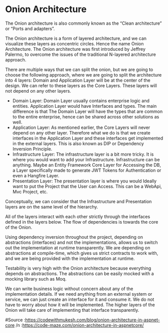 # Onion Architecture

The Onion architecture is also commonly known as the “Clean architecture” or “Ports and adapters”.

The Onion architecture is a form of layered architecture, and we can visualize these layers as concentric circles. Hence the name Onion Architecture. The Onion architecture was first introduced by Jeffrey Palermo, to overcome the issues of the traditional N-layered architecture approach.

There are multiple ways that we can split the onion, but we are going to choose the following approach, where we are going to split the architecture into 4 layers:
Domain and Application Layer will be at the center of the design. We can refer to these layers as the Core Layers. These layers will not depend on any other layers.
 - Domain Layer: Domain Layer usually contains enterprise logic and entities. Application Layer would have Interfaces and types. The main difference is that The Domain Layer will have the types that are common to the entire enterprise, hence can be shared across other solutions as well.
 - Application Layer: As mentioned earlier, the Core Layers will never depend on any other layer. Therefore what we do is that we create interfaces in the Application Layer and these interfaces get implemented in the external layers. This is also known as DIP or Dependency Inversion Principle.
 - Infrastructure Layer: The infrastructure layer is a bit more tricky. It is where you would want to add your Infrastructure. Infrastructure can be anything. Maybe an Entity Framework Core Layer for Accessing the DB, a Layer specifically made to generate JWT Tokens for Authentication or even a Hangfire Layer.
 - Presentation Layer: The presentation layer is where you would Ideally want to put the Project that the User can Access. This can be a WebApi, Mvc Project, etc.

Conceptually, we can consider that the Infrastructure and Presentation layers are on the same level of the hierarchy.

All of the layers interact with each other strictly through the interfaces defined in the layers below. The flow of dependencies is towards the core of the Onion.

Using dependency inversion throughout the project, depending on abstractions (interfaces) and not the implementations, allows us to switch out the implementation at runtime transparently. We are depending on abstractions at compile-time, which gives us strict contracts to work with, and we are being provided with the implementation at runtime.

Testability is very high with the Onion architecture because everything depends on abstractions. The abstractions can be easily mocked with a mocking library such as Moq.

We can write business logic without concern about any of the implementation details. If we need anything from an external system or service, we can just create an interface for it and consume it. We do not have to worry about how it will be implemented. The higher layers of the Onion will take care of implementing that interface transparently.

#Source :https://codewithmukesh.com/blog/onion-architecture-in-aspnet-core /n
        :https://code-maze.com/onion-architecture-in-aspnetcore/
